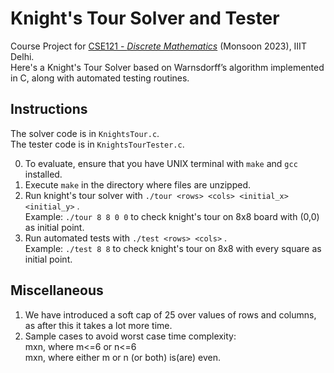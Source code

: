 # Knight's Tour Solver and Tester
Course Project for [CSE121 - *Discrete Mathematics*](http://techtree.iiitd.edu.in/viewDescription/filename?=CSE121) (Monsoon 2023), IIIT Delhi.  
Here's a Knight's Tour Solver based on Warnsdorff’s algorithm implemented in C, along with automated testing routines.

## Instructions
The solver code is in `KnightsTour.c`.  
The tester code is in `KnightsTourTester.c`.

0) To evaluate, ensure that you have UNIX terminal with `make` and `gcc` installed.
1) Execute `make` in the directory where files are unzipped.
2) Run knight's tour solver with `./tour <rows> <cols> <initial_x> <initial_y>` .  
Example: `./tour 8 8 0 0` to check knight's tour on 8x8 board with (0,0) as initial point.
3) Run automated tests with `./test <rows> <cols>` .  
Example: `./test 8 8` to check knight's tour on 8x8 with every square as initial point.

## Miscellaneous
1) We have introduced a soft cap of 25 over values of rows and columns, as after this it takes a lot more time.
2) Sample cases to avoid worst case time complexity:  
mxn, where m<=6 or n<=6  
mxn, where either m or n (or both) is(are) even.